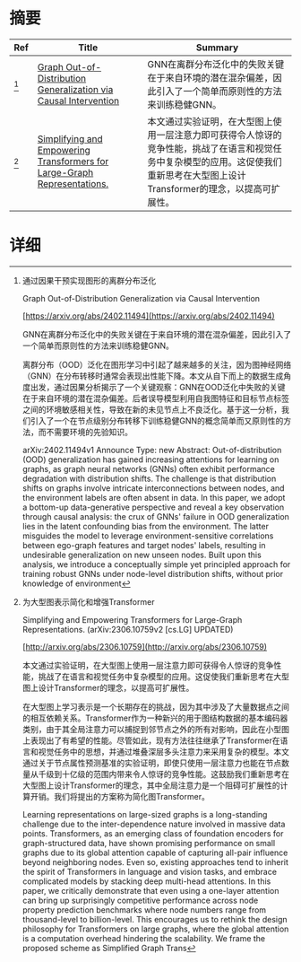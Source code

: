 # 摘要

| Ref | Title | Summary |
| --- | --- | --- |
| [^1] | [Graph Out-of-Distribution Generalization via Causal Intervention](https://arxiv.org/abs/2402.11494) | GNN在离群分布泛化中的失败关键在于来自环境的潜在混杂偏差，因此引入了一个简单而原则性的方法来训练稳健GNN。 |
| [^2] | [Simplifying and Empowering Transformers for Large-Graph Representations.](http://arxiv.org/abs/2306.10759) | 本文通过实验证明，在大型图上使用一层注意力即可获得令人惊讶的竞争性能，挑战了在语言和视觉任务中复杂模型的应用。这促使我们重新思考在大型图上设计Transformer的理念，以提高可扩展性。 |

# 详细

[^1]: 通过因果干预实现图形的离群分布泛化

    Graph Out-of-Distribution Generalization via Causal Intervention

    [https://arxiv.org/abs/2402.11494](https://arxiv.org/abs/2402.11494)

    GNN在离群分布泛化中的失败关键在于来自环境的潜在混杂偏差，因此引入了一个简单而原则性的方法来训练稳健GNN。

    

    离群分布（OOD）泛化在图形学习中引起了越来越多的关注，因为图神经网络（GNN）在分布转移时通常会表现出性能下降。本文从自下而上的数据生成角度出发，通过因果分析揭示了一个关键观察：GNN在OOD泛化中失败的关键在于来自环境的潜在混杂偏差。后者误导模型利用自我图特征和目标节点标签之间的环境敏感相关性，导致在新的未见节点上不良泛化。基于这一分析，我们引入了一个在节点级别分布转移下训练稳健GNN的概念简单而又原则性的方法，而不需要环境的先验知识。

    arXiv:2402.11494v1 Announce Type: new  Abstract: Out-of-distribution (OOD) generalization has gained increasing attentions for learning on graphs, as graph neural networks (GNNs) often exhibit performance degradation with distribution shifts. The challenge is that distribution shifts on graphs involve intricate interconnections between nodes, and the environment labels are often absent in data. In this paper, we adopt a bottom-up data-generative perspective and reveal a key observation through causal analysis: the crux of GNNs' failure in OOD generalization lies in the latent confounding bias from the environment. The latter misguides the model to leverage environment-sensitive correlations between ego-graph features and target nodes' labels, resulting in undesirable generalization on new unseen nodes. Built upon this analysis, we introduce a conceptually simple yet principled approach for training robust GNNs under node-level distribution shifts, without prior knowledge of environment
    
[^2]: 为大型图表示简化和增强Transformer

    Simplifying and Empowering Transformers for Large-Graph Representations. (arXiv:2306.10759v2 [cs.LG] UPDATED)

    [http://arxiv.org/abs/2306.10759](http://arxiv.org/abs/2306.10759)

    本文通过实验证明，在大型图上使用一层注意力即可获得令人惊讶的竞争性能，挑战了在语言和视觉任务中复杂模型的应用。这促使我们重新思考在大型图上设计Transformer的理念，以提高可扩展性。

    

    在大型图上学习表示是一个长期存在的挑战，因为其中涉及了大量数据点之间的相互依赖关系。Transformer作为一种新兴的用于图结构数据的基本编码器类别，由于其全局注意力可以捕捉到邻节点之外的所有对影响，因此在小型图上表现出了有希望的性能。尽管如此，现有方法往往继承了Transformer在语言和视觉任务中的思想，并通过堆叠深层多头注意力来采用复杂的模型。本文通过关于节点属性预测基准的实验证明，即使只使用一层注意力也能在节点数量从千级到十亿级的范围内带来令人惊讶的竞争性能。这鼓励我们重新思考在大型图上设计Transformer的理念，其中全局注意力是一个阻碍可扩展性的计算开销。我们将提出的方案称为简化图Transformer。

    Learning representations on large-sized graphs is a long-standing challenge due to the inter-dependence nature involved in massive data points. Transformers, as an emerging class of foundation encoders for graph-structured data, have shown promising performance on small graphs due to its global attention capable of capturing all-pair influence beyond neighboring nodes. Even so, existing approaches tend to inherit the spirit of Transformers in language and vision tasks, and embrace complicated models by stacking deep multi-head attentions. In this paper, we critically demonstrate that even using a one-layer attention can bring up surprisingly competitive performance across node property prediction benchmarks where node numbers range from thousand-level to billion-level. This encourages us to rethink the design philosophy for Transformers on large graphs, where the global attention is a computation overhead hindering the scalability. We frame the proposed scheme as Simplified Graph Trans
    

